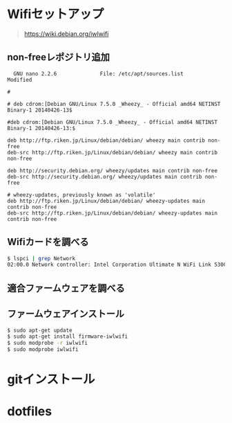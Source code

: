 # Wifiセットアップ

> https://wiki.debian.org/iwlwifi

## non-freeレポジトリ追加
```/etc/apt/sources.list
  GNU nano 2.2.6              File: /etc/apt/sources.list                        Modified  

# 

# deb cdrom:[Debian GNU/Linux 7.5.0 _Wheezy_ - Official amd64 NETINST Binary-1 20140426-13$

#deb cdrom:[Debian GNU/Linux 7.5.0 _Wheezy_ - Official amd64 NETINST Binary-1 20140426-13:$

deb http://ftp.riken.jp/Linux/debian/debian/ wheezy main contrib non-free
deb-src http://ftp.riken.jp/Linux/debian/debian/ wheezy main contrib non-free

deb http://security.debian.org/ wheezy/updates main contrib non-free
deb-src http://security.debian.org/ wheezy/updates main contrib non-free

# wheezy-updates, previously known as 'volatile'
deb http://ftp.riken.jp/Linux/debian/debian/ wheezy-updates main contrib non-free
deb-src http://ftp.riken.jp/Linux/debian/debian/ wheezy-updates main contrib non-free
```

## Wifiカードを調べる
```bash
$ lspci | grep Network
02:00.0 Network controller: Intel Corporation Ultimate N WiFi Link 5300
```

## 適合ファームウェアを調べる

## ファームウェアインストール
```bash
$ sudo apt-get update
$ sudo apt-get install firmware-iwlwifi
$ sudo modprobe -r iwlwifi
$ sudo modprobe iwlwifi
```

# gitインストール

# dotfiles

